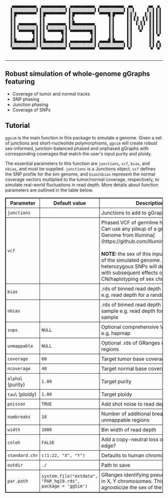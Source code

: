 ~~~

   ▄▄▄▄▄▄▄▄▄▄▄  ▄▄▄▄▄▄▄▄▄▄▄  ▄▄▄▄▄▄▄▄▄▄▄  ▄▄▄▄▄▄▄▄▄▄▄  ▄▄       ▄▄  ▄ 
  ▐░░░░░░░░░░░▌▐░░░░░░░░░░░▌▐░░░░░░░░░░░▌▐░░░░░░░░░░░▌▐░░▌     ▐░░▌▐░▌
  ▐░█▀▀▀▀▀▀▀▀▀ ▐░█▀▀▀▀▀▀▀▀▀ ▐░█▀▀▀▀▀▀▀▀▀  ▀▀▀▀█░█▀▀▀▀ ▐░▌░▌   ▐░▐░▌▐░▌
  ▐░▌          ▐░▌          ▐░▌               ▐░▌     ▐░▌▐░▌ ▐░▌▐░▌▐░▌
  ▐░▌ ▄▄▄▄▄▄▄▄ ▐░▌ ▄▄▄▄▄▄▄▄ ▐░█▄▄▄▄▄▄▄▄▄      ▐░▌     ▐░▌ ▐░▐░▌ ▐░▌▐░▌
  ▐░▌▐░░░░░░░░▌▐░▌▐░░░░░░░░▌▐░░░░░░░░░░░▌     ▐░▌     ▐░▌  ▐░▌  ▐░▌▐░▌
  ▐░▌ ▀▀▀▀▀▀█░▌▐░▌ ▀▀▀▀▀▀█░▌ ▀▀▀▀▀▀▀▀▀█░▌     ▐░▌     ▐░▌   ▀   ▐░▌▐░▌
  ▐░▌       ▐░▌▐░▌       ▐░▌          ▐░▌     ▐░▌     ▐░▌       ▐░▌ ▀ 
  ▐░█▄▄▄▄▄▄▄█░▌▐░█▄▄▄▄▄▄▄█░▌ ▄▄▄▄▄▄▄▄▄█░▌ ▄▄▄▄█░█▄▄▄▄ ▐░▌       ▐░▌ ▄ 
  ▐░░░░░░░░░░░▌▐░░░░░░░░░░░▌▐░░░░░░░░░░░▌▐░░░░░░░░░░░▌▐░▌       ▐░▌▐░▌
   ▀▀▀▀▀▀▀▀▀▀▀  ▀▀▀▀▀▀▀▀▀▀▀  ▀▀▀▀▀▀▀▀▀▀▀  ▀▀▀▀▀▀▀▀▀▀▀  ▀         ▀  ▀ 
                                                                    
~~~

---

## Robust simulation of whole-genome gGraphs featuring
 * Coverage of tumor and normal tracks
 * SNP phasing
 * Junction phasing
 * Coverage of SNPs

## <font color=black> Tutorial </font>

`ggsim` is the main function in this package to simulate a genome. Given a set of junctions and short-nucleotide polymorphisms, `ggsim` will create robust sex-informed, junction-balanced phased and unphased gGraphs with corresponding coverages that match the user's input purity and ploidy.   

The essential parameters to this function are `junctions`, `vcf`, `bias`, and `nbias`, and must be supplied. `junctions` is a Junctions object, `vcf` defines the SNP profile for the sim genome, and `bias`/`nbias` represent the normal coverage vectors multiplied to the tumor/normal coverage, respectively, to simulate real-world fluctuations in read depth. More details about function parameters are outlined in the table below.

<table style="border: 1px solid black; border-collapse: collapse;">
  <tbody>
    <tr>
      <th style="border: 1px solid black; padding: 5px;">Parameter</th>
      <th style="border: 1px solid black; padding: 5px;">Default value</th>
      <th style="border: 1px solid black; padding: 5px;">Description/notes</th>
    </tr>
    <tr>
      <td style="border: 1px solid black; padding: 5px;"><code>junctions</code></td>
      <td style="border: 1px solid black; padding: 5px;"></td>
      <td style="border: 1px solid black; padding: 5px;">Junctions to add to gGraph as a GRangesList</td>
    </tr>
    <tr>
      <td style="border: 1px solid black; padding: 5px;"><code>vcf</code></td>
      <td style="border: 1px solid black; padding: 5px;"></td>
      <td style="border: 1px solid black; padding: 5px;">Phased VCF of germline heterozygous SNPs. Can use any pileup of a genome or a [Platinum Genome from Illumina](https://github.com/Illumina/PlatinumGenomes).<br><br> <b>NOTE:</b> the sex of this input determines the sex of the simulated genome. Presence/absence of heterozygous SNPs will define genome as F/M, with subsequent effects on the defined CN/haplotyping of sex chromosomes. </td>
    </tr>
    <tr>
      <td style="border: 1px solid black; padding: 5px;"><code>bias</code></td>
      <td style="border: 1px solid black; padding: 5px;"></td>
      <td style="border: 1px solid black; padding: 5px;">.rds of binned read depth bias for tumor sample e.g. read depth for a random normal sample</td>
    </tr>
    <tr>
      <td style="border: 1px solid black; padding: 5px;"><code>nbias</code></td>
      <td style="border: 1px solid black; padding: 5px;"></td>
      <td style="border: 1px solid black; padding: 5px;">.rds of binned read depth bias for normal sample e.g. read depth for a random normal sample</td>
    </tr>
    <tr>
      <td style="border: 1px solid black; padding: 5px;"><code>snps</code></td>
      <td style="border: 1px solid black; padding: 5px;"><code>NULL</code></td>
      <td style="border: 1px solid black; padding: 5px;">Optional comprehensive VCF of reference snps e.g. hapmap</td>
    </tr>
    <tr>
      <td style="border: 1px solid black; padding: 5px;"><code>unmappable</code></td>
      <td style="border: 1px solid black; padding: 5px;"><code>NULL</code></td>
      <td style="border: 1px solid black; padding: 5px;">Optional .rds of GRanges of CN unmappable regions</td>
    </tr>
    <tr>
      <td style="border: 1px solid black; padding: 5px;"><code>coverage</code></td>
      <td style="border: 1px solid black; padding: 5px;"><code>60</code></td>
      <td style="border: 1px solid black; padding: 5px;">Target tumor base coverage</td>
    </tr>
    <tr>
      <td style="border: 1px solid black; padding: 5px;"><code>ncoverage</code></td>
      <td style="border: 1px solid black; padding: 5px;"><code>40</code></td>
      <td style="border: 1px solid black; padding: 5px;">Target normal base coverage</td>
    </tr>
    <tr>
      <td style="border: 1px solid black; padding: 5px;"><code>alpha</code>\
      (purity)</td>
      <td style="border: 1px solid black; padding: 5px;"><code>1.00</code></td>
      <td style="border: 1px solid black; padding: 5px;">Target purity</td>
    </tr>
    <tr>
      <td style="border: 1px solid black; padding: 5px;"><code>tau</code>\
      (ploidy)</td>
      <td style="border: 1px solid black; padding: 5px;"><code>1.00</code></td>
      <td style="border: 1px solid black; padding: 5px;">Target ploidy</td>
    </tr>
    <tr>
      <td style="border: 1px solid black; padding: 5px;"><code>poisson</code></td>
      <td style="border: 1px solid black; padding: 5px;"><code>TRUE</code></td>
      <td style="border: 1px solid black; padding: 5px;">Add shot noise to read depth?</td>
    </tr>
    <tr>
      <td style="border: 1px solid black; padding: 5px;"><code>numbreaks</code></td>
      <td style="border: 1px solid black; padding: 5px;"><code>10</code></td>
      <td style="border: 1px solid black; padding: 5px;">Number of additional breaks to add in CN-unmappable regions</td>
    </tr>
    <tr>
      <td style="border: 1px solid black; padding: 5px;"><code>width</code></td>
      <td style="border: 1px solid black; padding: 5px;"><code>1000</code></td>
      <td style="border: 1px solid black; padding: 5px;">Bin width of read depth</td>
    </tr>
    <tr>
      <td style="border: 1px solid black; padding: 5px;"><code>cnloh</code></td>
      <td style="border: 1px solid black; padding: 5px;"><code>FALSE</code></td>
      <td style="border: 1px solid black; padding: 5px;">Add a copy-neutral loss of heterozygosity edge?</td>
    </tr>
    <tr>
      <td style="border: 1px solid black; padding: 5px;"><code>standard.chr</code></td>
      <td style="border: 1px solid black; padding: 5px;"><code>c(1:22, "X", "Y")</code></td>
      <td style="border: 1px solid black; padding: 5px;">Defaults to human chromosomes</td>
    </tr>
    <tr>
      <td style="border: 1px solid black; padding: 5px;"><code>outdir</code></td>
      <td style="border: 1px solid black; padding: 5px;"><code>./</code></td>
      <td style="border: 1px solid black; padding: 5px;">Path to save</td>
    </tr>
    <tr>
      <td style="border: 1px solid black; padding: 5px;"><code>par.path</code></td>
      <td style="border: 1px solid black; padding: 5px;"><code>system.file("extdata", "PAR_hg19.rds", package = 'ggSim')</code></td>
      <td style="border: 1px solid black; padding: 5px;">GRanges identifying pseudoautosomal regions in X, Y chromosomes. This is used to agnosticize the sex of the <code>bias</code>/<code>nbias</code> vectors.</td>
    </tr>
  </tbody>
</table>



